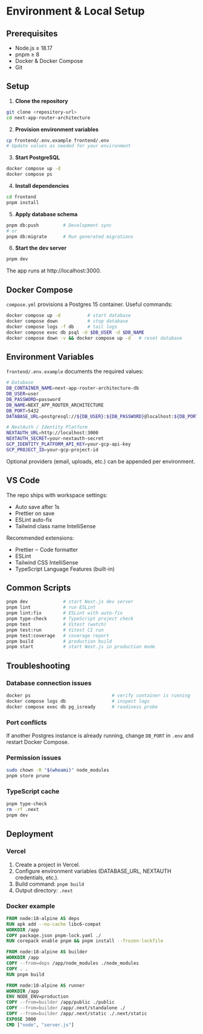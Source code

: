 # Environment & Local Setup

## Prerequisites

- Node.js ≥ 18.17
- pnpm ≥ 8
- Docker & Docker Compose
- Git

## Setup

1. **Clone the repository**
```bash
git clone <repository-url>
cd next-app-router-architecture
```

2. **Provision environment variables**
```bash
cp frontend/.env.example frontend/.env
# Update values as needed for your environment
```

3. **Start PostgreSQL**
```bash
docker compose up -d
docker compose ps
```

4. **Install dependencies**
```bash
cd frontend
pnpm install
```

5. **Apply database schema**
```bash
pnpm db:push         # Development sync
# or
pnpm db:migrate      # Run generated migrations
```

6. **Start the dev server**
```bash
pnpm dev
```

The app runs at http://localhost:3000.

## Docker Compose

`compose.yml` provisions a Postgres 15 container. Useful commands:
```bash
docker compose up -d          # start database
docker compose down           # stop database
docker compose logs -f db     # tail logs
docker compose exec db psql -U $DB_USER -d $DB_NAME
docker compose down -v && docker compose up -d   # reset database
```

## Environment Variables

`frontend/.env.example` documents the required values:

```bash
# Database
DB_CONTAINER_NAME=next-app-router-architecture-db
DB_USER=user
DB_PASSWORD=password
DB_NAME=NEXT_APP_ROUTER_ARCHITECTURE
DB_PORT=5432
DATABASE_URL=postgresql://${DB_USER}:${DB_PASSWORD}@localhost:${DB_PORT}/${DB_NAME}

# NextAuth / Identity Platform
NEXTAUTH_URL=http://localhost:3000
NEXTAUTH_SECRET=your-nextauth-secret
GCP_IDENTITY_PLATFORM_API_KEY=your-gcp-api-key
GCP_PROJECT_ID=your-gcp-project-id
```

Optional providers (email, uploads, etc.) can be appended per environment.

## VS Code

The repo ships with workspace settings:
- Auto save after 1s
- Prettier on save
- ESLint auto-fix
- Tailwind class name IntelliSense

Recommended extensions:
- Prettier ‒ Code formatter
- ESLint
- Tailwind CSS IntelliSense
- TypeScript Language Features (built-in)

## Common Scripts

```bash
pnpm dev             # start Next.js dev server
pnpm lint            # run ESLint
pnpm lint:fix        # ESLint with auto-fix
pnpm type-check      # TypeScript project check
pnpm test            # Vitest (watch)
pnpm test:run        # Vitest CI run
pnpm test:coverage   # coverage report
pnpm build           # production build
pnpm start           # start Next.js in production mode
```

## Troubleshooting

### Database connection issues
```bash
docker ps                              # verify container is running
docker compose logs db                 # inspect logs
docker compose exec db pg_isready      # readiness probe
```

### Port conflicts
If another Postgres instance is already running, change `DB_PORT` in `.env` and restart Docker Compose.

### Permission issues
```bash
sudo chown -R "$(whoami)" node_modules
pnpm store prune
```

### TypeScript cache
```bash
pnpm type-check
rm -rf .next
pnpm dev
```

## Deployment

### Vercel
1. Create a project in Vercel.
2. Configure environment variables (DATABASE_URL, NEXTAUTH credentials, etc.).
3. Build command: `pnpm build`
4. Output directory: `.next`

### Docker example
```dockerfile
FROM node:18-alpine AS deps
RUN apk add --no-cache libc6-compat
WORKDIR /app
COPY package.json pnpm-lock.yaml ./
RUN corepack enable pnpm && pnpm install --frozen-lockfile

FROM node:18-alpine AS builder
WORKDIR /app
COPY --from=deps /app/node_modules ./node_modules
COPY . .
RUN pnpm build

FROM node:18-alpine AS runner
WORKDIR /app
ENV NODE_ENV=production
COPY --from=builder /app/public ./public
COPY --from=builder /app/.next/standalone ./
COPY --from=builder /app/.next/static ./.next/static
EXPOSE 3000
CMD ["node", "server.js"]
```
